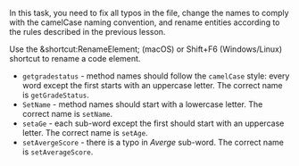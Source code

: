 In this task, you need to fix all typos in the file, change the names to comply with the camelCase naming convention, 
and rename entities according to the rules described in the previous lesson.

<div class="hint" title="Shortcut for Rename refactoring">
  Use the &shortcut:RenameElement; (macOS) or Shift+F6 (Windows/Linux) shortcut to rename a code element.
</div>

<div class="hint" title="Naming hint">

  - `getgradestatus` - method names should follow the `сamelCase` style: every word except the first starts with an uppercase letter. The correct name is `getGradeStatus`.
  - `SetName` - method names should start with a lowercase letter. The correct name is `setName`.
  - `setaGe` - each sub-word except the first should start with an uppercase letter. The correct name is `setAge`.
  - `setAvergeScore` - there is a typo in _Averge_ sub-word. The correct name is `setAverageScore`.

</div>

